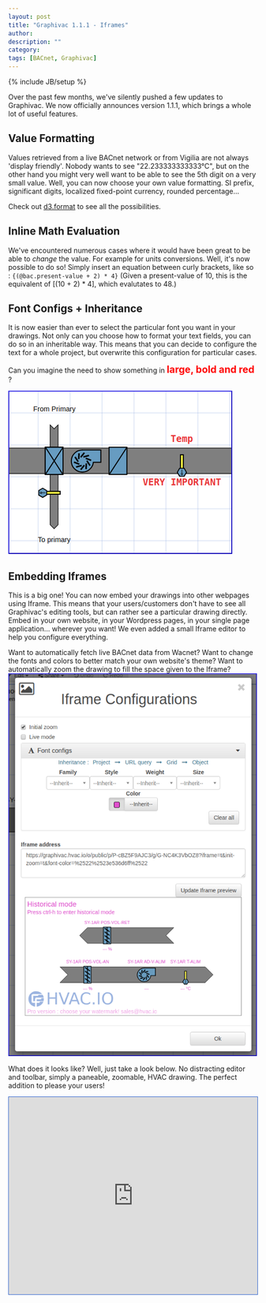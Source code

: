 ```yaml
---
layout: post
title: "Graphivac 1.1.1 - Iframes"
author: 
description: ""
category: 
tags: [BACnet, Graphivac]
---
```

{% include JB/setup %}

Over the past few months, we've silently pushed a few updates to Graphivac.
We now officially announces version 1.1.1, which brings a whole lot of useful features.


## Value Formatting
Values retrieved from a live BACnet network or from Vigilia are not
always 'display friendly'. Nobody wants to see "22.233333333333°C",
but on the other hand you might very well want to be able to see the
5th digit on a very small value. Well, you can now choose your own
value formatting. SI prefix, significant digits, localized
fixed-point currency, rounded percentage...

Check out [d3.format](https://github.com/d3/d3-format) to see all the possibilities.

## Inline Math Evaluation
We've encountered numerous cases where it would have been great to be
able to *change* the value. For example for units conversions. Well,
it's now possible to do so! Simply insert an equation between curly
brackets, like so : `{(@bac.present-value + 2) * 4}` (Given a
present-value of 10, this is the equivalent of [(10 + 2) * 4], which
evalutates to 48.)

## Font Configs + Inheritance
It is now easier than ever to select the particular font you want in
your drawings. Not only can you choose how to format your text fields,
you can do so in an inheritable way. This means that you can decide to
configure the text for a whole project, but overwrite this
configuration for particular cases.

Can you imagine the need to show something in <span style='font-weight:bold;font-size:1.4em;color:red;'> large, bold and red </span>?

![Font configs](/images/graphivac-111/graphivac-font-configs.png "Font Configs")


## Embedding Iframes
This is a big one!
You can now embed your drawings into other webpages using Iframe.
This means that your users/customers don't have to see all Graphivac's editing tools, but can rather see a particular drawing directly.
Embed in your own website, in your Wordpress pages, in your single page application... wherever you want!
We even added a small Iframe editor to help you configure everything.

Want to automatically fetch live BACnet data from Wacnet?
Want to change the fonts and colors to better match your own website's theme?
Want to automatically zoom the drawing to fill the space given to the Iframe?
![Iframe Editor](/images/graphivac-111/graphivac-iframe-edit.png "Graphicac Iframe Editor")

What does it looks like? Well, just take a look below.
No distracting editor and toolbar, simply a paneable, zoomable, HVAC drawing.
The perfect addition to please your users!

<iframe src="https://graphivac.hvac.io/o/public/p/P-cBZ5F9AJC3/g/G-WxOgldoJOj?iframe=t&init-zoom=t" height="400" width="100%" style="border: 1px solid #3365cc;"></iframe>
